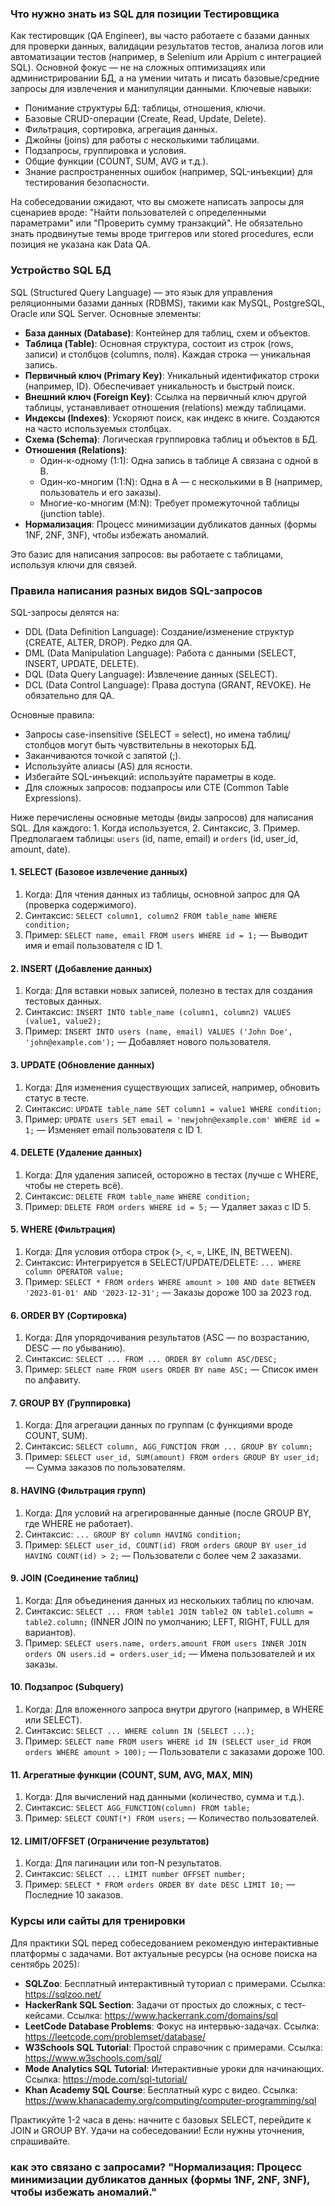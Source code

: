 ### Что нужно знать из SQL для позиции Тестировщика

Как тестировщик (QA Engineer), вы часто работаете с базами данных для проверки данных, валидации результатов тестов, анализа логов или автоматизации тестов (например, в Selenium или Appium с интеграцией SQL). Основной фокус — не на сложных оптимизациях или администрировании БД, а на умении читать и писать базовые/средние запросы для извлечения и манипуляции данными. Ключевые навыки:
- Понимание структуры БД: таблицы, отношения, ключи.
- Базовые CRUD-операции (Create, Read, Update, Delete).
- Фильтрация, сортировка, агрегация данных.
- Джойны (joins) для работы с несколькими таблицами.
- Подзапросы, группировка и условия.
- Общие функции (COUNT, SUM, AVG и т.д.).
- Знание распространенных ошибок (например, SQL-инъекции) для тестирования безопасности.

На собеседовании ожидают, что вы сможете написать запросы для сценариев вроде: "Найти пользователей с определенными параметрами" или "Проверить сумму транзакций". Не обязательно знать продвинутые темы вроде триггеров или stored procedures, если позиция не указана как Data QA.

### Устройство SQL БД

SQL (Structured Query Language) — это язык для управления реляционными базами данных (RDBMS), такими как MySQL, PostgreSQL, Oracle или SQL Server. Основные элементы:
- **База данных (Database)**: Контейнер для таблиц, схем и объектов.
- **Таблица (Table)**: Основная структура, состоит из строк (rows, записи) и столбцов (columns, поля). Каждая строка — уникальная запись.
- **Первичный ключ (Primary Key)**: Уникальный идентификатор строки (например, ID). Обеспечивает уникальность и быстрый поиск.
- **Внешний ключ (Foreign Key)**: Ссылка на первичный ключ другой таблицы, устанавливает отношения (relations) между таблицами.
- **Индексы (Indexes)**: Ускоряют поиск, как индекс в книге. Создаются на часто используемых столбцах.
- **Схема (Schema)**: Логическая группировка таблиц и объектов в БД.
- **Отношения (Relations)**: 
  - Один-к-одному (1:1): Одна запись в таблице A связана с одной в B.
  - Один-ко-многим (1:N): Одна в A — с несколькими в B (например, пользователь и его заказы).
  - Многие-ко-многим (M:N): Требует промежуточной таблицы (junction table).
- **Нормализация**: Процесс минимизации дубликатов данных (формы 1NF, 2NF, 3NF), чтобы избежать аномалий.

Это базис для написания запросов: вы работаете с таблицами, используя ключи для связей.

### Правила написания разных видов SQL-запросов

SQL-запросы делятся на:
- DDL (Data Definition Language): Создание/изменение структур (CREATE, ALTER, DROP). Редко для QA.
- DML (Data Manipulation Language): Работа с данными (SELECT, INSERT, UPDATE, DELETE).
- DQL (Data Query Language): Извлечение данных (SELECT).
- DCL (Data Control Language): Права доступа (GRANT, REVOKE). Не обязательно для QA.

Основные правила:
- Запросы case-insensitive (SELECT = select), но имена таблиц/столбцов могут быть чувствительны в некоторых БД.
- Заканчиваются точкой с запятой (;).
- Используйте алиасы (AS) для ясности.
- Избегайте SQL-инъекций: используйте параметры в коде.
- Для сложных запросов: подзапросы или CTE (Common Table Expressions).

Ниже перечислены основные методы (виды запросов) для написания SQL. Для каждого: 1. Когда используется, 2. Синтаксис, 3. Пример. Предполагаем таблицы: `users` (id, name, email) и `orders` (id, user_id, amount, date).

#### 1. SELECT (Базовое извлечение данных)
1. Когда: Для чтения данных из таблицы, основной запрос для QA (проверка содержимого).
2. Синтаксис: `SELECT column1, column2 FROM table_name WHERE condition;`
3. Пример: `SELECT name, email FROM users WHERE id = 1;` — Выводит имя и email пользователя с ID 1.

#### 2. INSERT (Добавление данных)
1. Когда: Для вставки новых записей, полезно в тестах для создания тестовых данных.
2. Синтаксис: `INSERT INTO table_name (column1, column2) VALUES (value1, value2);`
3. Пример: `INSERT INTO users (name, email) VALUES ('John Doe', 'john@example.com');` — Добавляет нового пользователя.

#### 3. UPDATE (Обновление данных)
1. Когда: Для изменения существующих записей, например, обновить статус в тесте.
2. Синтаксис: `UPDATE table_name SET column1 = value1 WHERE condition;`
3. Пример: `UPDATE users SET email = 'newjohn@example.com' WHERE id = 1;` — Изменяет email пользователя с ID 1.

#### 4. DELETE (Удаление данных)
1. Когда: Для удаления записей, осторожно в тестах (лучше с WHERE, чтобы не стереть всё).
2. Синтаксис: `DELETE FROM table_name WHERE condition;`
3. Пример: `DELETE FROM orders WHERE id = 5;` — Удаляет заказ с ID 5.

#### 5. WHERE (Фильтрация)
1. Когда: Для условия отбора строк (>, <, =, LIKE, IN, BETWEEN).
2. Синтаксис: Интегрируется в SELECT/UPDATE/DELETE: `... WHERE column OPERATOR value;`
3. Пример: `SELECT * FROM orders WHERE amount > 100 AND date BETWEEN '2023-01-01' AND '2023-12-31';` — Заказы дороже 100 за 2023 год.

#### 6. ORDER BY (Сортировка)
1. Когда: Для упорядочивания результатов (ASC — по возрастанию, DESC — по убыванию).
2. Синтаксис: `SELECT ... FROM ... ORDER BY column ASC/DESC;`
3. Пример: `SELECT name FROM users ORDER BY name ASC;` — Список имен по алфавиту.

#### 7. GROUP BY (Группировка)
1. Когда: Для агрегации данных по группам (с функциями вроде COUNT, SUM).
2. Синтаксис: `SELECT column, AGG_FUNCTION FROM ... GROUP BY column;`
3. Пример: `SELECT user_id, SUM(amount) FROM orders GROUP BY user_id;` — Сумма заказов по пользователям.

#### 8. HAVING (Фильтрация групп)
1. Когда: Для условий на агрегированные данные (после GROUP BY, где WHERE не работает).
2. Синтаксис: `... GROUP BY column HAVING condition;`
3. Пример: `SELECT user_id, COUNT(id) FROM orders GROUP BY user_id HAVING COUNT(id) > 2;` — Пользователи с более чем 2 заказами.

#### 9. JOIN (Соединение таблиц)
1. Когда: Для объединения данных из нескольких таблиц по ключам.
2. Синтаксис: `SELECT ... FROM table1 JOIN table2 ON table1.column = table2.column;` (INNER JOIN по умолчанию; LEFT, RIGHT, FULL для вариантов).
3. Пример: `SELECT users.name, orders.amount FROM users INNER JOIN orders ON users.id = orders.user_id;` — Имена пользователей и их заказы.

#### 10. Подзапрос (Subquery)
1. Когда: Для вложенного запроса внутри другого (например, в WHERE или SELECT).
2. Синтаксис: `SELECT ... WHERE column IN (SELECT ...);`
3. Пример: `SELECT name FROM users WHERE id IN (SELECT user_id FROM orders WHERE amount > 100);` — Пользователи с заказами дороже 100.

#### 11. Агрегатные функции (COUNT, SUM, AVG, MAX, MIN)
1. Когда: Для вычислений над данными (количество, сумма и т.д.).
2. Синтаксис: `SELECT AGG_FUNCTION(column) FROM table;`
3. Пример: `SELECT COUNT(*) FROM users;` — Количество пользователей.

#### 12. LIMIT/OFFSET (Ограничение результатов)
1. Когда: Для пагинации или топ-N результатов.
2. Синтаксис: `SELECT ... LIMIT number OFFSET number;`
3. Пример: `SELECT * FROM orders ORDER BY date DESC LIMIT 10;` — Последние 10 заказов.

### Курсы или сайты для тренировки

Для практики SQL перед собеседованием рекомендую интерактивные платформы с задачами. Вот актуальные ресурсы (на основе поиска на сентябрь 2025):

- **SQLZoo**: Бесплатный интерактивный туториал с примерами. Ссылка: https://sqlzoo.net/
- **HackerRank SQL Section**: Задачи от простых до сложных, с тест-кейсами. Ссылка: https://www.hackerrank.com/domains/sql
- **LeetCode Database Problems**: Фокус на интервью-задачах. Ссылка: https://leetcode.com/problemset/database/
- **W3Schools SQL Tutorial**: Простой справочник с примерами. Ссылка: https://www.w3schools.com/sql/
- **Mode Analytics SQL Tutorial**: Интерактивные уроки для начинающих. Ссылка: https://mode.com/sql-tutorial/
- **Khan Academy SQL Course**: Бесплатный курс с видео. Ссылка: https://www.khanacademy.org/computing/computer-programming/sql

Практикуйте 1-2 часа в день: начните с базовых SELECT, перейдите к JOIN и GROUP BY. Удачи на собеседовании! Если нужны уточнения, спрашивайте.


### как это связано с запросами? "Нормализация: Процесс минимизации дубликатов данных (формы 1NF, 2NF, 3NF), чтобы избежать аномалий."